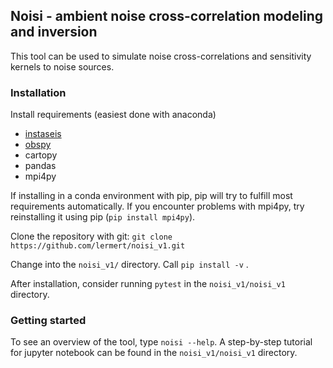 ## Noisi - ambient noise cross-correlation modeling and inversion

This tool can be used to simulate noise cross-correlations and sensitivity kernels to noise sources.

### Installation

Install requirements (easiest done with anaconda)
- [instaseis](http://instaseis.net/)
- [obspy](https://docs.obspy.org/)
- cartopy
- pandas
- mpi4py

If installing in a conda environment with pip, pip will try to fulfill most requirements automatically. If you encounter problems with mpi4py, try reinstalling it using pip (`pip install mpi4py`).

Clone the repository with git:
`git clone https://github.com/lermert/noisi_v1.git`

Change into the `noisi_v1/` directory. Call `pip install -v` .

After installation, consider running `pytest` in the `noisi_v1/noisi_v1` directory. 

### Getting started
To see an overview of the tool, type `noisi --help`.
A step-by-step tutorial for jupyter notebook can be found in the `noisi_v1/noisi_v1` directory.

